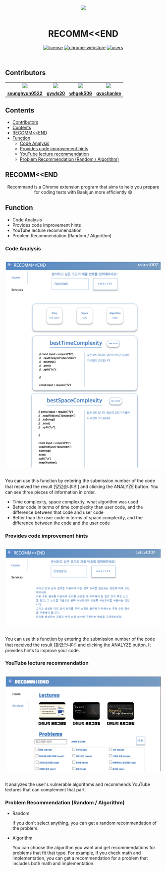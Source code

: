 <div align="center">
    <img src="./Clibackground.png" width=300 style="max-width:100%";> 
</div>
<br>

<h1 align="center">RECOMM&lt;&lt;END</h1>

<p align="center" dir="auto">
<a href="/BaekjoonHub/BaekjoonHub/blob/06f845dd9374836c71e9d7e3558233072f801008/LICENSE"><img src="https://camo.githubusercontent.com/2bb6ac78e5a9f4f688a6a066cc71b62012101802fcdb478e6e4c6b6ec75dc694/68747470733a2f2f696d672e736869656c64732e696f2f62616467652f6c6963656e73652d4d49542d626c75652e737667" alt="license" data-canonical-src="https://img.shields.io/badge/license-MIT-blue.svg" style="max-width: 100%;"></a>
<a href="https://chrome.google.com/webstore/detail/ccammcjdkpgjmcpijpahlehmapgmphmk" rel="nofollow"><img src="https://camo.githubusercontent.com/ebe380670009f00c048486943de2b1d93abb6c22a070f9066d362563ec01ca03/68747470733a2f2f696d672e736869656c64732e696f2f6368726f6d652d7765622d73746f72652f762f6363616d6d636a646b70676a6d6370696a7061686c65686d6170676d70686d6b2e737667" alt="chrome-webstore" data-canonical-src="https://img.shields.io/chrome-web-store/v/ccammcjdkpgjmcpijpahlehmapgmphmk.svg" style="max-width: 100%;"></a>
<a href="https://chrome.google.com/webstore/detail/ccammcjdkpgjmcpijpahlehmapgmphmk" rel="nofollow"><img src="https://camo.githubusercontent.com/28d2aafa1e80e8ca650f5550e6ace8d92bb686cffd4063d961853d791ad87f0e/68747470733a2f2f696d672e736869656c64732e696f2f6368726f6d652d7765622d73746f72652f642f6363616d6d636a646b70676a6d6370696a7061686c65686d6170676d70686d6b2e737667" alt="users" data-canonical-src="https://img.shields.io/chrome-web-store/d/ccammcjdkpgjmcpijpahlehmapgmphmk.svg" style="max-width: 100%;"></a>

</p>

</br>

## Contributors

<table align="center">
 <tr>
    <td align="center"><a href="https://github.com/seunghyun0522"><img src="https://avatars.githubusercontent.com/seunghyun0522" width="130px;"></a></td>
    <td align="center"><a href="https://github.com/trankill1127"><img src="https://avatars.githubusercontent.com/trankill1127" width="130px;"></a></td>    
    <td align="center"><a href="https://github.com/jeli01"><img src="https://avatars.githubusercontent.com/jeli01" width="130px;"></a></td>    
    <td align="center"><a href="https://github.com/llsy159"><img src="https://avatars.githubusercontent.com/llsy159" width="130px;"></a></td>
  </tr>
  <tr>
    <td align="center"><a href="https://github.com/seunghyun0522"><b>seunghyun0522</b></a></td>
    <td align="center"><a href="https://github.com/trankill1127"><b>gywls20</b></a></td>
    <td align="center"><a href="https://github.com/jeli01"><b>whgek506</b></a></td>
    <td align="center"><a href="https://github.com/llsy159"><b>gyuchanlee</b></a></td>

  </tr>
</table>

## Contents

- [Contributors](#contributors)
- [Contents](#contents)
- [RECOMM\<\<END](#recommend)
- [Function](#function)
  - [Code Analysis](#code-analysis)
  - [Provides code improvement hints](#provides-code-improvement-hints)
  - [YouTube lecture recommendation](#youtube-lecture-recommendation)
  - [Problem Recommendation (Random / Algorithm)](#problem-recommendation-random--algorithm)

## RECOMM&lt;&lt;END

<p align="center">Recommand is a Chrome extension program that aims to help you prepare for coding tests with Baekjun more efficiently 😃 </p>

## Function

- Code Analysis
- Provides code improvement hints
- YouTube lecture recommendation
- Problem Recommendation (Random / Algorithm)

### Code Analysis

</br>

<div align="center" >
<img  src="./Client/assets/codeAnalysis.png" width=500/>
</div>

</br>

You can use this function by entering the submission number of the code that received the result [맞았습니다!!] and clicking the ANALYZE button.
You can see three pieces of information in order.

- Time complexity, space complexity, what algorithm was used
- Better code in terms of time complexity than user code, and the difference between that code and user code
- Better than the user code in terms of space complexity, and the difference between the code and the user code

### Provides code improvement hints

</br>

<div align="center" >
<img  src="./Client/assets/codeFail.png" width=500/>
</div>

</br>

You can use this function by entering the submission number of the code that received the result [틀렸습니다] and clicking the ANALYZE button.
It provides hints to improve your code.

### YouTube lecture recommendation

</br>

<div align="center" >
<img  src="./Client/assets/video.png" width=500/>
</div>

</br>

It analyzes the user's vulnerable algorithms and recommends YouTube lectures that can complement that part.

### Problem Recommendation (Random / Algorithm)

- Random

  If you don't select anything, you can get a random recommendation of the problem.

- Algorithm

  You can choose the algorithm you want and get recommendations for problems that fit that type.
  For example, if you check math and implementation, you can get a recommendation for a problem that includes both math and implementation.
